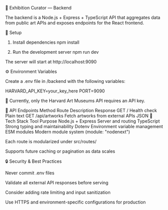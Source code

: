 🧠 Exhibition Curator — Backend

The backend is a Node.js + Express + TypeScript API that aggregates data from public art APIs
and exposes endpoints for the React frontend.

🚀 Setup

1. Install dependencies
   npm install

2. Run the development server
   npm run dev

The server will start at http://localhost:9090

⚙️ Environment Variables

Create a .env file in /backend with the following variables:

HARVARD_API_KEY=your_key_here
PORT=9090

🔑 Currently, only the Harvard Art Museums API requires an API key.

🧩 API Endpoints
Method Route Description Response
GET / Health check Plain text
GET /api/artworks Fetch artworks from external APIs JSON
🧰 Tech Stack
Tool Purpose
Node.js + Express Server and routing
TypeScript Strong typing and maintainability
Dotenv Environment variable management
ESM modules Modern module system (module: "nodenext")

Each route is modularized under src/routes/

Supports future caching or pagination as data scales

🔒 Security & Best Practices

Never commit .env files

Validate all external API responses before serving

Consider adding rate limiting and input sanitization

Use HTTPS and environment-specific configurations for production
